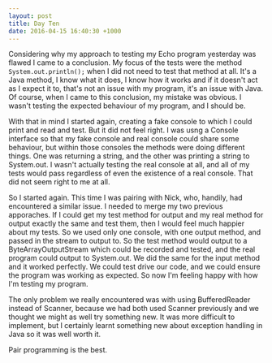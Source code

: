 ```yaml
---
layout: post
title: Day Ten
date: 2016-04-15 16:40:30 +1000
---
```


Considering why my approach to testing my Echo program yesterday was flawed I came to a conclusion.  My focus of the tests were the method ```System.out.println();``` when I did not need to test that method at all.  It's a Java method, I know what it does, I know how it works and if it doesn't act as I expect it to, that's not an issue with my program, it's an issue with Java.  Of course, when I came to this conclusion, my mistake was obvious.  I wasn't testing the expected behaviour of my program, and I should be.

With that in mind I started again, creating a fake console to which I could print and read and test.  But it did not feel right.  I was usng a Console interface so that my fake console and real console could share some behaviour, but within those consoles the methods were doing different things.  One was returning a string, and the other was printing a string to System.out.  I wasn't actually testing the real console at all, and all of my tests would pass regardless of even the existence of a real console.  That did not seem right to me at all.

So I started again.  This time I was pairing with Nick, who, handily, had encountered a similar issue.  I needed to merge my two previous apporaches.  If I could get my test method for output and my real method for output exactly the same and test them, then I would feel much happier about my tests.  So we used only one console, with one output method, and passed in the stream to output to.  So the test method would output to a ByteArrayOutputStream which could be recorded and tested, and the real program could output to System.out.  We did the same for the input method and it worked perfectly.  We could test drive our code, and we could ensure the program was working as expected.  So now I'm feeling happy with how I'm testing my program.

The only problem we really encountered was with using BufferedReader instead of Scanner, because we had both used Scanner previously and we thought we might as well try something new.  It was more difficult to implement, but I certainly learnt something new about exception handling in Java so it was well worth it.

Pair programming is the best.
